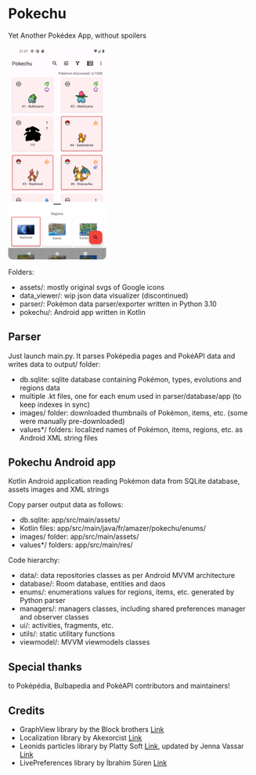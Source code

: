 # Pokechu

Yet Another Pokédex App, without spoilers

<img src="screenshot.png" width="200">

Folders:

- assets/: mostly original svgs of Google icons
- data_viewer/: wip json data visualizer (discontinued)
- parser/: Pokémon data parser/exporter written in Python 3.10
- pokechu/: Android app written in Kotlin

## Parser

Just launch main.py. It parses Poképedia pages and PokéAPI data and writes data to output/ folder:

- db.sqlite: sqlite database containing Pokémon, types, evolutions and regions data
- multiple .kt files, one for each enum used in parser/database/app (to keep indexes in sync)
- images/ folder: downloaded thumbnails of Pokémon, items, etc. (some were manually pre-downloaded)
- values*/ folders: localized names of Pokémon, items, regions, etc. as Android XML string files

## Pokechu Android app

Kotlin Android application reading Pokémon data from SQLite database, assets images and XML strings

Copy parser output data as follows:

- db.sqlite: app/src/main/assets/
- Kotlin files: app/src/main/java/fr/amazer/pokechu/enums/
- images/ folder: app/src/main/assets/
- values*/ folders: app/src/main/res/

Code hierarchy:

- data/: data repositories classes as per Android MVVM architecture
- database/: Room database, entities and daos
- enums/: enumerations values for regions, items, etc. generated by Python parser
- managers/: managers classes, including shared preferences manager and observer classes
- ui/: activities, fragments, etc.
- utils/: static utilitary functions
- viewmodel/: MVVM viewmodels classes

## Special thanks

to Poképédia, Bulbapedia and PokéAPI contributors and maintainers!

## Credits
- GraphView library by the Block brothers [Link][graphview]
- Localization library by Akexorcist [Link][localization]
- Leonids particles library by Platty Soft [Link][particles], updated by Jenna Vassar [Link][particles_update]
- LivePreferences library by İbrahim Süren [Link][livepreferences]

[graphview]: https://github.com/oss-bandb/GraphView
[localization]: https://github.com/akexorcist/Localization
[particles]: https://github.com/plattysoft/Leonids
[particles_update]: https://github.com/bigcartel/leonids-android
[livepreferences]: https://github.com/ibrahimsn98/live-preferences
